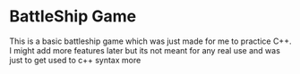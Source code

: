 # BattleShip Game

This is a basic battleship game which was just made for me to practice C++. I might add more features later but its not meant for any real use and was just to get used to c++ syntax more